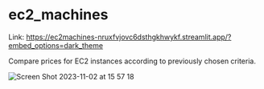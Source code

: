 # ec2_machines

Link:
https://ec2machines-nruxfvjovc6dsthgkhwykf.streamlit.app/?embed_options=dark_theme

Compare prices for EC2 instances according to previously chosen criteria.

![Screen Shot 2023-11-02 at 15 57 18](https://github.com/henriqueblobato/ec2_machines/assets/18133417/e9c7ff67-f086-43f2-bd80-9b9256c4c45a)
